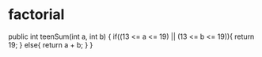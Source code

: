 # factorial
public int teenSum(int a, int b) {
  if((13 <= a <= 19) || (13 <= b <= 19)){
    return 19;
  }
  else{
    return a + b;
  }
}
